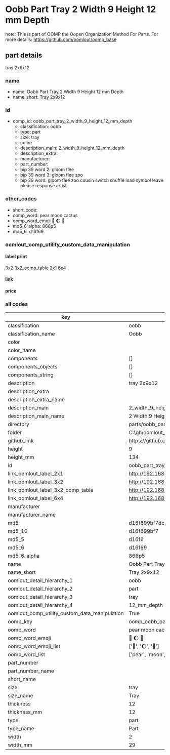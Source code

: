 # Oobb Part Tray 2 Width 9 Height 12 mm Depth  

note: This is part of OOMP the Oopen Organization Method For Parts. For more details: https://github.com/oomlout/oomp_base

##  part details
  



tray 2x9x12



### name
* name: Oobb Part Tray 2 Width 9 Height 12 mm Depth
* name_short: Tray 2x9x12 
### id
* oomp_id: oobb_part_tray_2_width_9_height_12_mm_depth
  * classification: oobb
  * type: part
  * size: tray
  * color: 
  * description_main: 2_width_9_height_12_mm_depth
  * description_extra: 
  * manufacturer: 
  * part_number: 
  * bip 39 word 2: gloom flee
  * bip 39 word 3: gloom flee zoo
  * bip 39 word: gloom flee zoo cousin switch shuffle load symbol leave please response artist

### other_codes
* short_code: 
* oomp_word: pear moon cactus
* oomp_word_emoji :pear: :moon: :cactus:
* md5_6_alpha: 866p5
* md5_6: d16f69






### oomlout_oomp_utility_custom_data_manipulation
#### label print
[3x2](http://192.168.1.245:1112/?label=oomp%20866p5)
[3x2_oomp_table](http://192.168.1.108:1112/?label=oomp%20866p5)
[2x1](http://192.168.1.242:1112/?label=oomp%20866p5)
[6x4](http://192.168.1.55:1112/?label=oomp%20866p5)    

#### link

                              

#### price







### all codes 
| key | value |  
| --- | --- |  
| classification | oobb |  
| classification_name | Oobb |  
| color |  |  
| color_name |  |  
| components | [] |  
| components_objects | [] |  
| components_string | [] |  
| description | tray 2x9x12 |  
| description_extra |  |  
| description_extra_name |  |  
| description_main | 2_width_9_height_12_mm_depth |  
| description_main_name | 2 Width 9 Height 12 mm Depth |  
| directory | parts/oobb_part_tray_2_width_9_height_12_mm_depth |  
| folder | C:\gh\oomlout_oobb_version_4_generated_parts\things\oobb_part_tray_2_width_9_height_12_mm_depth |  
| github_link | https://github.com/oomlout/oomlout_oomp_part_src/tree/main/parts/oobb_part_tray_2_width_9_height_12_mm_depth |  
| height | 9 |  
| height_mm | 134 |  
| id | oobb_part_tray_2_width_9_height_12_mm_depth |  
| link_oomlout_label_2x1 | http://192.168.1.242:1112/?label=oomp%20866p5 |  
| link_oomlout_label_3x2 | http://192.168.1.245:1112/?label=oomp%20866p5 |  
| link_oomlout_label_3x2_oomp_table | http://192.168.1.108:1112/?label=oomp%20866p5 |  
| link_oomlout_label_6x4 | http://192.168.1.55:1112/?label=oomp%20866p5 |  
| manufacturer |  |  
| manufacturer_name |  |  
| md5 | d16f699bf7dc705f1dee1317ffd6331b |  
| md5_10 | d16f699bf7 |  
| md5_5 | d16f6 |  
| md5_6 | d16f69 |  
| md5_6_alpha | 866p5 |  
| name | Oobb Part Tray 2 Width 9 Height 12 mm Depth |  
| name_short | Tray 2x9x12  |  
| oomlout_detail_hierarchy_1 | oobb |  
| oomlout_detail_hierarchy_2 | part |  
| oomlout_detail_hierarchy_3 | tray |  
| oomlout_detail_hierarchy_4 | 12_mm_depth |  
| oomlout_oomp_utility_custom_data_manipulation | True |  
| oomp_key | oomp_oobb_part_tray_2_width_9_height_12_mm_depth |  
| oomp_word | pear moon cactus |  
| oomp_word_emoji | :pear: :moon: :cactus: |  
| oomp_word_emoji_list | [':pear:', ':moon:', ':cactus:'] |  
| oomp_word_list | ['pear', 'moon', 'cactus'] |  
| part_number |  |  
| part_number_name |  |  
| short_name |  |  
| size | tray |  
| size_name | Tray |  
| thickness | 12 |  
| thickness_mm | 12 |  
| type | part |  
| type_name | Part |  
| width | 2 |  
| width_mm | 29 |  
